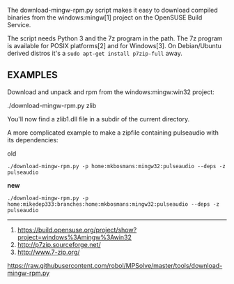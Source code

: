 The download-mingw-rpm.py script makes it easy to download compiled binaries
from the windows:mingw[1] project on the OpenSUSE Build Service.

The script needs Python 3 and the 7z program in the path.  The 7z program is
available for POSIX platforms[2] and for Windows[3].  On Debian/Ubuntu derived
distros it's a `sudo apt-get install p7zip-full` away.


EXAMPLES
--------

Download and unpack and rpm from the windows:mingw:win32 project:

./download-mingw-rpm.py zlib

You'll now find a zlib1.dll file in a subdir of the current directory.


A more complicated example to make a zipfile containing pulseaudio with its
dependencies:

old

`./download-mingw-rpm.py -p home:mkbosmans:mingw32:pulseaudio --deps -z pulseaudio`

**new**

`./download-mingw-rpm.py -p home:mikedep333:branches:home:mkbosmans:mingw32:pulseaudio --deps -z pulseaudio`

-------------------------------------------------------------------------------

1) https://build.opensuse.org/project/show?project=windows%3Amingw%3Awin32
2) http://p7zip.sourceforge.net/
3) http://www.7-zip.org/

https://raw.githubusercontent.com/robol/MPSolve/master/tools/download-mingw-rpm.py
